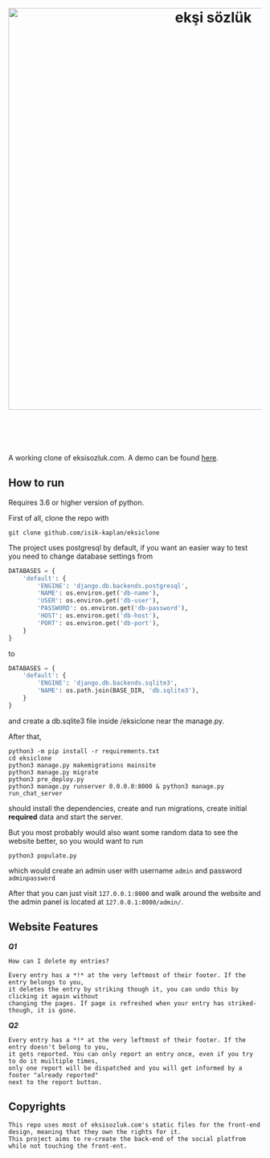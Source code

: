 <h1 align="center">
	<br>
	<img width="800" src="https://eksisozluk.com/content/img/new-design/eksisozluk_logo.svg" alt="ekşi sözlük">
	<br>
  <br>
  <br>
</h1>

A working clone of eksisozluk.com. A demo can be found <a href="//isik-kaplan.rocks">here</a>. 

## How to run
Requires 3.6 or higher version of python.

First of all, clone the repo with 
````
git clone github.com/isik-kaplan/eksiclone
````

The project uses postgresql by default, if you want an easier way to test you need to change database settings from

````python
DATABASES = {
    'default': {
        'ENGINE': 'django.db.backends.postgresql',
        'NAME': os.environ.get('db-name'),
        'USER': os.environ.get('db-user'),
        'PASSWORD': os.environ.get('db-password'),
        'HOST': os.environ.get('db-host'),
        'PORT': os.environ.get('db-port'),
    }
}
````
to
```python
DATABASES = {
    'default': {
        'ENGINE': 'django.db.backends.sqlite3',
        'NAME': os.path.join(BASE_DIR, 'db.sqlite3'),
    }
}
```
and create a db.sqlite3 file inside /eksiclone near the manage.py.

After that,

````
python3 -m pip install -r requirements.txt
cd eksiclone
python3 manage.py makemigrations mainsite
python3 manage.py migrate
python3 pre_deploy.py
python3 manage.py runserver 0.0.0.0:8000 & python3 manage.py run_chat_server
````

should install the dependencies, create and run migrations, create initial **required** data and start the server.

But you most probably would also want some random data to see the website better, so you would want to run 

````
python3 populate.py 
````

which would create an admin user with username `admin` and password `adminpassword`

After that you can just visit `127.0.0.1:8000` and walk around the website and the admin panel is located at `127.0.0.1:8000/admin/`.

## Website Features

***Q1***
````
How can I delete my entries?

Every entry has a *!* at the very leftmost of their footer. If the entry belongs to you,
it deletes the entry by striking though it, you can undo this by clicking it again without
changing the pages. If page is refreshed when your entry has striked-though, it is gone.
````
***Q2***
````
Every entry has a *!* at the very leftmost of their footer. If the entry doesn't belong to you,
it gets reported. You can only report an entry once, even if you try to do it muiltiple times,
only one report will be dispatched and you will get informed by a footer "already reported" 
next to the report button.
````

## Copyrights
````
This repo uses most of eksisozluk.com's static files for the front-end design, meaning that they own the rights for it. 
This project aims to re-create the back-end of the social platfrom while not touching the front-ent.  
````
